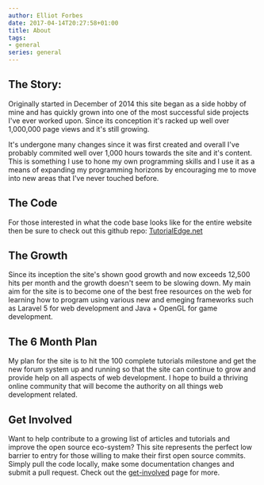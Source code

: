 ```yaml
---
author: Elliot Forbes
date: 2017-04-14T20:27:58+01:00
title: About
tags:
- general
series: general
---
```


## The Story:

Originally started in December of 2014 this site began as a side hobby of mine
and has quickly grown into one of the most successful side projects I've ever
worked upon. Since its conception it's racked up well over 1,000,000 page views
and it's still growing.

It's undergone many changes since it was first created and overall I've probably
commited well over 1,000 hours towards the site and it's content. This is
something I use to hone my own programming skills and I use it as a means of
expanding my programming horizons by encouraging me to move into new areas that
I've never touched before.

## The Code

For those interested in what the code base looks like for the entire website
then be sure to check out this github repo:
[TutorialEdge.net](https://github.com/elliotforbes/tutorialedge.net)

## The Growth

Since its inception the site's shown good growth and now exceeds 12,500 hits
per month and the growth doesn't seem to be slowing down. My main aim for the
site is to become one of the best free resources on the web for learning how to
program using various new and emeging frameworks such as Laravel 5 for web
development and Java + OpenGL for game development.

## The 6 Month Plan

My plan for the site is to hit the 100 complete tutorials milestone and get the
new forum system up and running so that the site can continue to grow and
provide help on all aspects of web development. I hope to build a thriving
online community that will become the authority on all things web development
related.

## Get Involved

Want to help contribute to a growing list of articles and tutorials and improve
the open source eco-system? This site represents the perfect low barrier to
entry for those willing to make their first open source commits. Simply pull the
code locally, make some documentation changes and submit a pull request. Check
out the [get-involved](/get-involved/) page for more.
